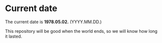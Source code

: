 # Current date

The current date is **1978.05.02.** (YYYY.MM.DD.)

This repository will be good when the world ends, so we will know how long it lasted.